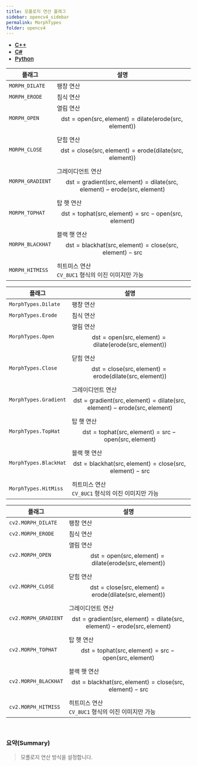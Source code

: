 ```yaml
---
title: 모폴로지 연산 플래그
sidebar: opencv4_sidebar
permalink: MorphTypes
folder: opencv4
---
```


<ul id="profileTabs" class="nav nav-tabs">
    <li class="active"><a class="noCrossRef" href="#L1" data-toggle="tab" style="width: 100px; text-align: center; font-weight: 600; font-size: 15px;">C++</a></li>
    <li><a class="noCrossRef" href="#L2" data-toggle="tab" style="width: 100px; text-align: center; font-weight: 600; font-size: 15px;">C#</a></li>
    <li><a class="noCrossRef" href="#L3" data-toggle="tab" style="width: 100px; text-align: center; font-weight: 600; font-size: 15px;">Python</a></li>
</ul>

<div class="tab-content">
<div role="tabpanel" class="tab-pane active" id="L1" markdown="1">

| 플래그             | 설명                                                             |
| ----------------- | ---------------------------------------------------------------- |
| `MORPH_DILATE` | 팽창 연산 |
| `MORPH_ERODE` | 침식 연산 |
| `MORPH_OPEN` | 열림 연산<br>$$ \text{dst} = \text{open}(\text{src}, \text{element}) = \text{dilate}(\text{erode}(\text{src}, \text{element})) $$ |
| `MORPH_CLOSE` | 닫힘 연산<br>$$ \text{dst} = \text{close}(\text{src}, \text{element}) = \text{erode}(\text{dilate}(\text{src}, \text{element})) $$ |
| `MORPH_GRADIENT` | 그레이디언트 연산<br>$$ \text{dst} = \text{gradient}(\text{src}, \text{element}) = \text{dilate}(\text{src}, \text{element}) - \text{erode}(\text{src}, \text{element}) $$  |
| `MORPH_TOPHAT` | 탑 햇 연산<br>$$ \text{dst} = \text{tophat}(\text{src}, \text{element}) = \text{src} - \text{open}(\text{src}, \text{element}) $$ |
| `MORPH_BLACKHAT` | 블랙 햇 연산<br>$$ \text{dst} = \text{blackhat}(\text{src}, \text{element}) = \text{close}(\text{src}, \text{element}) - \text{src} $$ |
| `MORPH_HITMISS` | 히트미스 연산<br> `CV_8UC1` 형식의 이진 이미지만 가능 |

</div>

<div role="tabpanel" class="tab-pane" id="L2" markdown="1">

| 플래그             | 설명                                                             |
| ----------------- | ---------------------------------------------------------------- | 
| `MorphTypes.Dilate` | 팽창 연산 |
| `MorphTypes.Erode` | 침식 연산 |
| `MorphTypes.Open` | 열림 연산<br>$$ \text{dst} = \text{open}(\text{src}, \text{element}) = \text{dilate}(\text{erode}(\text{src}, \text{element})) $$ |
| `MorphTypes.Close` | 닫힘 연산<br>$$ \text{dst} = \text{close}(\text{src}, \text{element}) = \text{erode}(\text{dilate}(\text{src}, \text{element})) $$ |
| `MorphTypes.Gradient` | 그레이디언트 연산<br>$$ \text{dst} = \text{gradient}(\text{src}, \text{element}) = \text{dilate}(\text{src}, \text{element}) - \text{erode}(\text{src}, \text{element}) $$  |
| `MorphTypes.TopHat` | 탑 햇 연산<br>$$ \text{dst} = \text{tophat}(\text{src}, \text{element}) = \text{src} - \text{open}(\text{src}, \text{element}) $$ |
| `MorphTypes.BlackHat` | 블랙 햇 연산<br>$$ \text{dst} = \text{blackhat}(\text{src}, \text{element}) = \text{close}(\text{src}, \text{element}) - \text{src} $$ |
| `MorphTypes.HitMiss` | 히트미스 연산<br> `CV_8UC1` 형식의 이진 이미지만 가능 |

</div>

<div role="tabpanel" class="tab-pane" id="L3" markdown="1">

| 플래그             | 설명                                                             |
| ----------------- | ---------------------------------------------------------------- | 
| `cv2.MORPH_DILATE` | 팽창 연산 |
| `cv2.MORPH_ERODE` | 침식 연산 |
| `cv2.MORPH_OPEN` | 열림 연산<br>$$ \text{dst} = \text{open}(\text{src}, \text{element}) = \text{dilate}(\text{erode}(\text{src}, \text{element})) $$ |
| `cv2.MORPH_CLOSE` | 닫힘 연산<br>$$ \text{dst} = \text{close}(\text{src}, \text{element}) = \text{erode}(\text{dilate}(\text{src}, \text{element})) $$ |
| `cv2.MORPH_GRADIENT` | 그레이디언트 연산<br>$$ \text{dst} = \text{gradient}(\text{src}, \text{element}) = \text{dilate}(\text{src}, \text{element}) - \text{erode}(\text{src}, \text{element}) $$  |
| `cv2.MORPH_TOPHAT` | 탑 햇 연산<br>$$ \text{dst} = \text{tophat}(\text{src}, \text{element}) = \text{src} - \text{open}(\text{src}, \text{element}) $$ |
| `cv2.MORPH_BLACKHAT` | 블랙 햇 연산<br>$$ \text{dst} = \text{blackhat}(\text{src}, \text{element}) = \text{close}(\text{src}, \text{element}) - \text{src} $$ |
| `cv2.MORPH_HITMISS` | 히트미스 연산<br> `CV_8UC1` 형식의 이진 이미지만 가능 |

</div>
</div>

<br>

### 요약(Summary)

> 모폴로지 연산 방식을 설정합니다.

